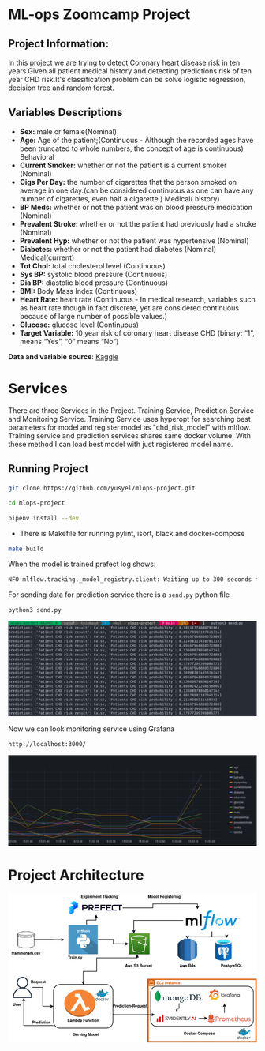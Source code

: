 # ML-ops Zoomcamp Project

## Project Information:

In this project we are trying to detect Coronary heart disease risk in ten years.Given all patient medical history and detecting predictions risk of ten year CHD risk.It's classification problem can be solve logistic regression, decision tree and random forest.

## Variables Descriptions

 * **Sex:** male or female(Nominal)
* **Age:** Age of the patient;(Continuous - Although the recorded ages have been truncated to whole numbers, the concept of age is continuous)
Behavioral
* **Current Smoker:** whether or not the patient is a current smoker (Nominal)
* **Cigs Per Day:** the number of cigarettes that the person smoked on average in one day.(can be considered continuous as one can have any number of cigarettes, even half a cigarette.)
Medical( history)
* **BP Meds:** whether or not the patient was on blood pressure medication (Nominal)
* **Prevalent Stroke:** whether or not the patient had previously had a stroke (Nominal)
* **Prevalent Hyp:** whether or not the patient was hypertensive (Nominal)
* **Diabetes:** whether or not the patient had diabetes (Nominal)
Medical(current)
* **Tot Chol:** total cholesterol level (Continuous)
* **Sys BP:** systolic blood pressure (Continuous)
* **Dia BP:** diastolic blood pressure (Continuous)
* **BMI:** Body Mass Index (Continuous)
* **Heart Rate:** heart rate (Continuous - In medical research, variables such as heart rate though in fact discrete, yet are considered continuous because of large number of possible values.)
* **Glucose:** glucose level (Continuous)
* **Target Variable:** 10 year risk of coronary heart disease CHD (binary: “1”, means “Yes”, “0” means “No”)


**Data and variable source**:  [Kaggle](https://www.kaggle.com/dileep070/heart-disease-prediction-using-logistic-regression)


# Services

There are three Services in the Project. Training Service, Prediction Service and Monitoring Service. Training Service uses hyperopt for searching best parameters for model and register model as "chd_risk_model" with mlflow. Training service and prediction services shares same docker volume. With these method I can load best model with just registered model name.


## Running Project

```bash
git clone https://github.com/yusyel/mlops-project.git
```

```bash
cd mlops-project
```

```bash
pipenv install --dev
```

* There is Makefile for running pylint, isort, black and docker-compose

```bash
make build
```

When the model is trained prefect log shows:
```bash
NFO mlflow.tracking._model_registry.client: Waiting up to 300 seconds for model version to finish creation.                     Model name: chd_risk_model, version 1 | Created version '1' of model 'chd_risk_model'.
```
For sending data for prediction service there is a ```send.py``` python file

```bash
python3 send.py
```
![data_send](./img/img1.png)

Now we can look monitoring service using Grafana

```bash
http://localhost:3000/
```

![monitoring](./img/img2.png)


# Project Architecture

![monitoring](./img/img3.png)